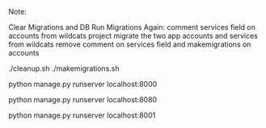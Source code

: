 Note: 

Clear Migrations and DB
Run Migrations Again:
comment services field on accounts from wildcats project
migrate the two app accounts and services from wildcats
remove comment on services field and makemigrations on accounts

./cleanup.sh
./makemigrations.sh


python manage.py runserver localhost:8000

python manage.py runserver localhost:8080

python manage.py runserver localhost:8001
